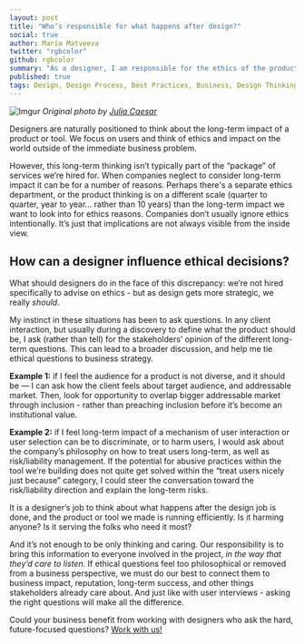 ```yaml
---
layout: post
title: "Who’s responsible for what happens after design?"
social: true
author: Maria Matveeva
twitter: "rgbcolor"
github: rgbcolor
summary: "As a designer, I am responsible for the ethics of the products I  help build. But ethics aren’t always convenient to discuss."
published: true
tags: Design, Design Process, Best Practices, Business, Design Thinking
---
```


![Imgur](http://i.imgur.com/kOOUY8H.jpg)
_Original photo by [Julia Caesar](https://unsplash.com/photos/asct7UP3YDE)_
 
Designers are naturally positioned to think about the long-term impact of a product or tool. We focus on users and think of ethics and impact on the world outside of the immediate business problem.
 
However, this long-term thinking isn’t typically part of the “package” of services we’re hired for. When companies neglect to consider long-term impact it can be for a number of reasons. Perhaps there's a separate ethics department, or the product thinking is on a different scale (quarter to quarter, year to year… rather than 10 years) than the long-term impact we want to look into for ethics reasons. Companies don’t usually ignore ethics intentionally. It’s just that implications are not always visible from the inside view.
 
## How can a designer influence ethical decisions?
 
What should designers do in the face of this discrepancy: we’re not hired specifically to advise on ethics - but as design gets more strategic, we really _should_. 
 
My instinct in these situations has been to ask questions. In any client interaction, but usually during a discovery to define what the product should be, I ask (rather than tell) for the stakeholders’ opinion of the different long-term questions. This can lead to a broader discussion, and help me tie ethical questions to business strategy. 
 
**Example 1:** if I feel the audience for a product is not diverse, and it should be — I can ask how the client feels about target audience, and addressable market. Then, look for opportunity to overlap bigger addressable market through inclusion - rather than preaching inclusion before it’s become an institutional value. 
 
**Example 2:** if I feel long-term impact of a mechanism of user interaction or user selection can be to discriminate, or to harm users, I would ask about the company’s philosophy on how to treat users long-term, as well as risk/liability management. If the potential for abusive practices within the tool we’re building does not quite get solved within the “treat users nicely just because” category, I could steer the conversation toward the risk/liability direction and explain the long-term risks. 
 
It is a designer’s job to think about what happens after the design job is done, and the product or tool we made is running efficiently. Is it harming anyone? Is it serving the folks who need it most? 
 
And it’s not enough to be only thinking and caring. Our responsibility is to bring this information to everyone involved in the project, _in the way that they’d care to listen_. If ethical questions feel too philosophical or removed from a business perspective, we must do our best to connect them to business impact, reputation, long-term success, and other things stakeholders already care about. And just like with user interviews - asking the right questions will make all the difference.
 
Could your business benefit from working with designers who ask the hard, future-focused questions? [Work with us!](https://dockyard.com/contact/hire-us)
